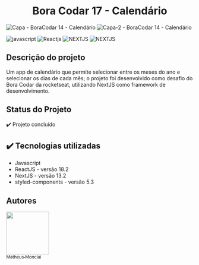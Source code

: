 <!-- # Bora Codar 12 - kanbam -->

<h1 align="center"> Bora Codar 17 - Calendário </h1>

![Capa - BoraCodar 14 - Calendário](https://github.com/monclai/bora_codar_17_calendario/assets/44307789/77e384ce-a852-4e0d-b9ef-978b7663647c#vitrinedev)
![Capa-2 - BoraCodar 14 - Calendário](https://github.com/monclai/bora_codar_17_calendario/assets/44307789/03fc7fd5-4b80-4c9c-84a8-2a5003875a8f)


![javascript](https://img.shields.io/badge/LANGUAGE-javascript-yellow)
![Reactjs](https://img.shields.io/badge/LIBRARY-ReactJS-blue)
![NEXTJS](https://img.shields.io/badge/FRAMEWORK-NextJS-darkblue)
![NEXTJS](https://img.shields.io/badge/STATUS-concluded-green)

## Descrição do projeto

Um app de calendário que permite selecionar entre os meses do ano e selecionar os dias de cada mês; o projeto foi desenvolvido como desafio do Bora Codar da rocketseat, utilizando NextJS como framework de desenvolvimento.

## Status do Projeto

✔️ Projeto concluído

## ✔️ Tecnologias utilizadas

* Javascript
* ReactJS - versão 18.2
* NextJS - versão 13.2
* styled-components - versão 5.3

## Autores

[<img src="https://avatars.githubusercontent.com/u/44307789?v=4" width=115><br><sub>Matheus Monclai</sub>]([https://github.com/camilafernanda](https://github.com/monclai))
